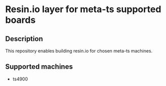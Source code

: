 # Resin.io layer for meta-ts supported boards

## Description
This repository enables building resin.io for chosen meta-ts machines.

## Supported machines
* ts4900
